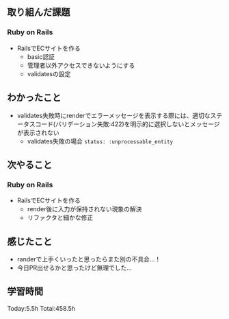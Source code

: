## 取り組んだ課題
### Ruby on Rails
- RailsでECサイトを作る
  - basic認証
  - 管理者以外アクセスできないようにする
  - validatesの設定
## わかったこと
- validates失敗時にrenderでエラーメッセージを表示する際には、適切なステータスコード(バリデーション失敗:422)を明示的に選択しないとメッセージが表示されない
	- validates失敗の場合 `status: :unprocessable_entity`
## 次やること
### Ruby on Rails
- RailsでECサイトを作る
  - render後に入力が保持されない現象の解決
  - リファクタと細かな修正
## 感じたこと
- randerで上手くいったと思ったらまた別の不具合...！
- 今日PR出せるかと思ったけど無理でした...
## 学習時間
Today:5.5h Total:458.5h